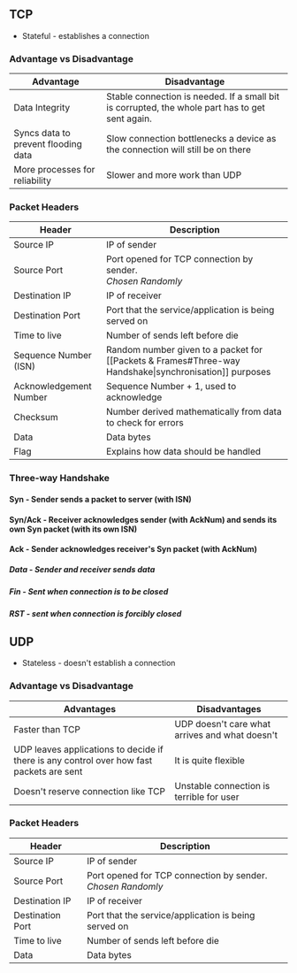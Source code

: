 ## TCP
- Stateful - establishes a connection 

### Advantage vs Disadvantage
| Advantage | Disadvantage |
| ---- | ---- |
| Data Integrity | Stable connection is needed. If a small bit is corrupted, the whole part has to get sent again. |
| Syncs data to prevent flooding data | Slow connection bottlenecks a device as the connection will still be on there |
| More processes for reliability | Slower and more work than UDP |

### Packet Headers
| Header | Description |
| ---- | ---- |
| Source IP | IP of sender |
| Source Port | Port opened for TCP connection by sender. <br>*Chosen Randomly* |
| Destination IP | IP of receiver |
| Destination Port | Port that the service/application is being served on |
| Time to live | Number of sends left before die |
| Sequence Number (ISN) | Random number given to a packet for [[Packets & Frames#Three-way Handshake\|synchronisation]] purposes |
| Acknowledgement Number | Sequence Number + 1, used to acknowledge  |
| Checksum | Number derived mathematically from data to check for errors |
| Data | Data bytes |
| Flag | Explains how data should be handled |

### Three-way Handshake

#### Syn - Sender sends a packet to server (with ISN)
#### Syn/Ack - Receiver acknowledges sender (with AckNum) and sends its own Syn packet (with its own ISN)
#### Ack - Sender acknowledges receiver's Syn packet (with AckNum)

##### Data - Sender and receiver sends data
##### Fin - Sent when connection is to be closed
##### RST - sent when connection is forcibly closed

## UDP
- Stateless - doesn't establish a connection

### Advantage vs Disadvantage
| Advantages | Disadvantages |
| ---- | ---- |
| Faster than TCP | UDP doesn't care what arrives and what doesn't |
| UDP leaves applications to decide if there is any control over how fast packets are sent | It is quite flexible |
| Doesn't reserve connection like TCP | Unstable connection is terrible for user |

### Packet Headers
| Header | Description |
| ---- | ---- |
| Source IP | IP of sender |
| Source Port | Port opened for TCP connection by sender. <br>*Chosen Randomly* |
| Destination IP | IP of receiver |
| Destination Port | Port that the service/application is being served on |
| Time to live | Number of sends left before die |
| Data | Data bytes |
